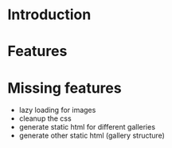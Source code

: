# Introduction

# Features

# Missing features
- lazy loading for images
- cleanup the css
- generate static html for different galleries
- generate other static html (gallery structure)